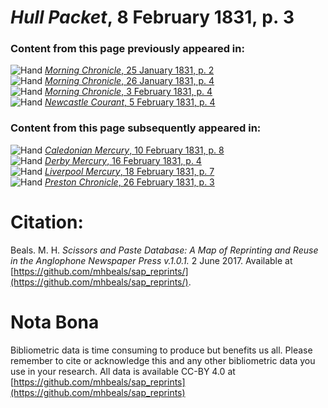 # *Hull Packet*, 8 February 1831, p. 3  
  
### Content from this page previously appeared in:  
![Hand](http://scissorsandpaste.net/wp-content/uploads/2017/06/smallhandpointer.png) [*Morning Chronicle*, 25 January 1831, p. 2](https://mhbeals.github.io/sap_html/Morning-Chronicle/Morning-Chronicle-25-January-1831-p-2)  
![Hand](http://scissorsandpaste.net/wp-content/uploads/2017/06/smallhandpointer.png) [*Morning Chronicle*, 26 January 1831, p. 4](https://mhbeals.github.io/sap_html/Morning-Chronicle/Morning-Chronicle-26-January-1831-p-4)  
![Hand](http://scissorsandpaste.net/wp-content/uploads/2017/06/smallhandpointer.png) [*Morning Chronicle*, 3 February 1831, p. 4](https://mhbeals.github.io/sap_html/Morning-Chronicle/Morning-Chronicle-3-February-1831-p-4)  
![Hand](http://scissorsandpaste.net/wp-content/uploads/2017/06/smallhandpointer.png) [*Newcastle Courant*, 5 February 1831, p. 4](https://mhbeals.github.io/sap_html/Newcastle-Courant/Newcastle-Courant-5-February-1831-p-4)  
  
### Content from this page subsequently appeared in:  
![Hand](http://scissorsandpaste.net/wp-content/uploads/2017/06/smallhandpointer.png) [*Caledonian Mercury*, 10 February 1831, p. 8](https://mhbeals.github.io/sap_html/Caledonian-Mercury/Caledonian-Mercury-10-February-1831-p-8)  
![Hand](http://scissorsandpaste.net/wp-content/uploads/2017/06/smallhandpointer.png) [*Derby Mercury*, 16 February 1831, p. 4](https://mhbeals.github.io/sap_html/Derby-Mercury/Derby-Mercury-16-February-1831-p-4)  
![Hand](http://scissorsandpaste.net/wp-content/uploads/2017/06/smallhandpointer.png) [*Liverpool Mercury*, 18 February 1831, p. 7](https://mhbeals.github.io/sap_html/Liverpool-Mercury/Liverpool-Mercury-18-February-1831-p-7)  
![Hand](http://scissorsandpaste.net/wp-content/uploads/2017/06/smallhandpointer.png) [*Preston Chronicle*, 26 February 1831, p. 3](https://mhbeals.github.io/sap_html/Preston-Chronicle/Preston-Chronicle-26-February-1831-p-3)  


# Citation: 

Beals. M. H. *Scissors and Paste Database: A Map of Reprinting and Reuse in the Anglophone Newspaper Press v.1.0.1.* 2 June 2017. Available at [https://github.com/mhbeals/sap_reprints/](https://github.com/mhbeals/sap_reprints/). 

# Nota Bona

Bibliometric data is time consuming to produce but benefits us all. Please remember to cite or acknowledge this and any other bibliometric data you use in your research. All data is available CC-BY 4.0 at [https://github.com/mhbeals/sap_reprints](https://github.com/mhbeals/sap_reprints)
